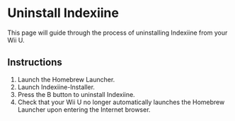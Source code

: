 # Uninstall Indexiine

This page will guide through the process of uninstalling Indexiine from your Wii U.

## Instructions

1. Launch the Homebrew Launcher.
1. Launch Indexiine-Installer.
1. Press the B button to uninstall Indexiine.
1. Check that your Wii U no longer automatically launches the Homebrew Launcher upon entering the Internet browser.
